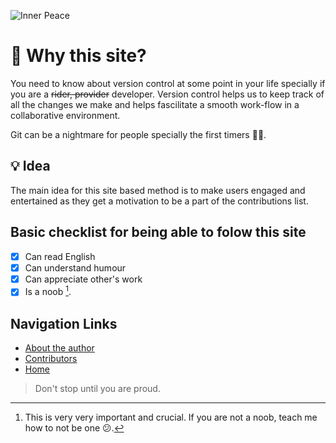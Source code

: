 ![Inner Peace](https://i.imgflip.com/3nkh17.png)
# 🤔 Why this site?

You need to know about version control at some point in your life specially if you are a ~~rider, provider~~ developer. Version control helps us to keep track of all the changes we make and helps fascilitate a smooth work-flow in a collaborative environment.

Git can be a nightmare for people specially the first timers 👶🏻.

## 💡 Idea

The main idea for this site based method is to make users engaged and entertained as they get a motivation to be a part of the contributions list.

## Basic checklist for being able to folow this site

- [x] Can read English
- [x] Can understand humour
- [x] Can appreciate other's work
- [x] Is a noob [^1].

[^1]: This is very very important and crucial. If you are not a noob, teach me how to not be one 😕. 

## Navigation Links

- [About the author](../About_Me)
- [Contributors](../COntributors)
- [Home](../)

> Don't stop until you are proud.

